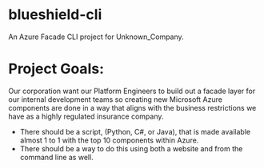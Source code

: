 # blueshield-cli
An Azure Facade CLI project for Unknown_Company.

# Project Goals:

Our corporation want our Platform Engineers to build out a facade layer for our internal development teams so creating new Microsoft Azure components are done in a way that aligns with the business restrictions we have as a highly regulated insurance company.  
- There should be a script, (Python, C#, or Java), that is made available almost 1 to 1 with the top 10 components within Azure.
- There should be a way to do this using both a website and from the command line as well. 

